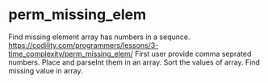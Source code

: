 # perm_missing_elem
Find missing element array has numbers in a sequnce.
https://codility.com/programmers/lessons/3-time_complexity/perm_missing_elem/
First user provide comma seprated numbers. Place and parseInt them in an array. Sort the values of array. Find missing value in array.

